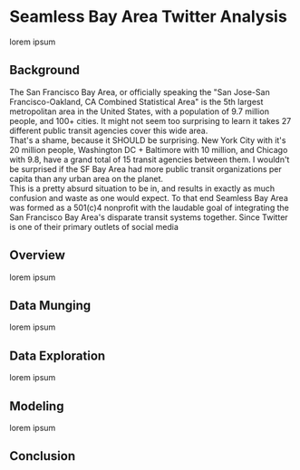 
<h1>Seamless Bay Area Twitter Analysis</h1>

lorem ipsum

<h2> Background </h2>

The San Francisco Bay Area, or officially speaking the "San Jose-San Francisco-Oakland, CA Combined Statistical Area" is the 5th largest metropolitan area in the United States, with a population of 9.7 million people, and 100+ cities. It might not seem too surprising to learn it takes 27 different public transit agencies cover this wide area.
<br>
That's a shame, because it SHOULD be surprising. New York City with it's 20 million people, Washington DC + Baltimore with 10 million, and Chicago with 9.8, have a grand total of 15 transit agencies between them. I wouldn't be surprised if the SF Bay Area had more public transit organizations per capita than any urban area on the planet.
<br>
This is a pretty absurd situation to be in, and results in exactly as much confusion and waste as one would expect. To that end Seamless Bay Area was formed as a 501(c)4 nonprofit with the laudable goal of integrating the San Francisco Bay Area's disparate transit systems together. Since Twitter is one of their primary outlets of social media

<h2> Overview </h2>

lorem ipsum

<h2> Data Munging </h2>

lorem ipsum

<h2> Data Exploration </h2>

lorem ipsum

<h2> Modeling </h2>

lorem ipsum

<h2> Conclusion </h2>
